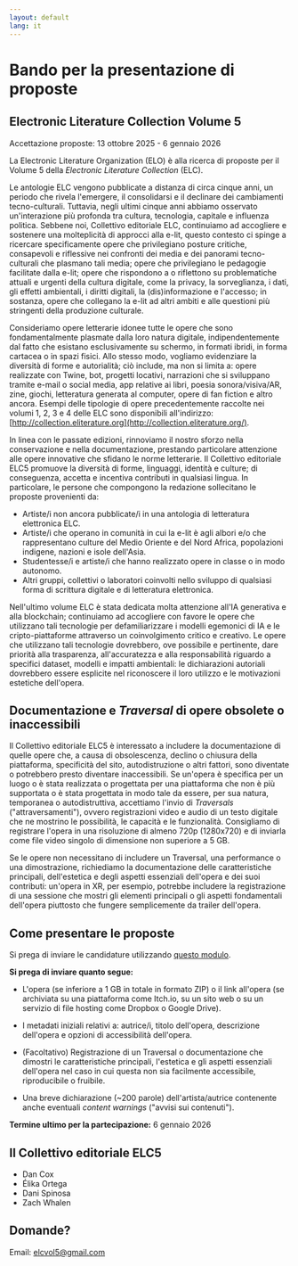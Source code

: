 ```yaml
---
layout: default
lang: it
---
```


# Bando per la presentazione di proposte

## Electronic Literature Collection Volume 5

Accettazione proposte: 13 ottobre 2025 - 6 gennaio 2026

La Electronic Literature Organization (ELO) è alla ricerca di proposte
per il Volume 5 della *Electronic Literature Collection* (ELC).

Le antologie ELC vengono pubblicate a distanza di circa cinque anni, un
periodo che rivela l\'emergere, il consolidarsi e il declinare dei
cambiamenti tecno-culturali. Tuttavia, negli ultimi cinque anni abbiamo
osservato un\'interazione più profonda tra cultura, tecnologia, capitale
e influenza politica. Sebbene noi, Collettivo editoriale ELC,
continuiamo ad accogliere e sostenere una molteplicità di approcci alla
e-lit, questo contesto ci spinge a ricercare specificamente opere che
privilegiano posture critiche, consapevoli e riflessive nei confronti
dei media e dei panorami tecno-culturali che plasmano tali media; opere
che privilegiano le pedagogie facilitate dalla e-lit; opere che
rispondono a o riflettono su problematiche attuali e urgenti della
cultura digitale, come la privacy, la sorveglianza, i dati, gli effetti
ambientali, i diritti digitali, la (dis)informazione e l\'accesso; in
sostanza, opere che collegano la e-lit ad altri ambiti e alle questioni
più stringenti della produzione culturale.

Consideriamo opere letterarie idonee tutte le opere che sono
fondamentalmente plasmate dalla loro natura digitale, indipendentemente
dal fatto che esistano esclusivamente su schermo, in formati ibridi, in
forma cartacea o in spazi fisici. Allo stesso modo, vogliamo evidenziare
la diversità di forme e autorialità; ciò include, ma non si limita a:
opere realizzate con Twine, bot, progetti locativi, narrazioni che si
sviluppano tramite e-mail o social media, app relative ai libri, poesia
sonora/visiva/AR, zine, giochi, letteratura generata al computer, opere
di fan fiction e altro ancora. Esempi delle tipologie di opere
precedentemente raccolte nei volumi 1, 2, 3 e 4 delle ELC sono
disponibili all\'indirizzo:
[http://collection.eliterature.org](http://collection.eliterature.org/).

In linea con le passate edizioni, rinnoviamo il nostro sforzo nella
conservazione e nella documentazione, prestando particolare attenzione
alle opere innovative che sfidano le norme letterarie. Il Collettivo
editoriale ELC5 promuove la diversità di forme, linguaggi, identità e
culture; di conseguenza, accetta e incentiva contributi in qualsiasi
lingua. In particolare, le persone che compongono la redazione
sollecitano le proposte provenienti da:

- Artiste/i non ancora pubblicate/i in una antologia di letteratura elettronica ELC.
- Artiste/i che operano in comunità in cui la e-lit è agli albori e/o che rappresentano culture del Medio Oriente e del Nord Africa, popolazioni indigene, nazioni e isole dell\'Asia.
- Studentesse/i e artiste/i che hanno realizzato opere in classe o in modo autonomo.
- Altri gruppi, collettivi o laboratori coinvolti nello sviluppo di qualsiasi forma di scrittura digitale e di letteratura elettronica.

Nell\'ultimo volume ELC è stata dedicata molta attenzione all\'IA
generativa e alla blockchain; continuiamo ad accogliere con favore le
opere che utilizzano tali tecnologie per defamiliarizzare i modelli
egemonici di IA e le cripto-piattaforme attraverso un coinvolgimento
critico e creativo. Le opere che utilizzano tali tecnologie dovrebbero,
ove possibile e pertinente, dare priorità alla trasparenza,
all\'accuratezza e alla responsabilità riguardo a specifici dataset,
modelli e impatti ambientali: le dichiarazioni autoriali dovrebbero
essere esplicite nel riconoscere il loro utilizzo e le motivazioni
estetiche dell\'opera.

## Documentazione e *Traversal* di opere obsolete o inaccessibili

Il Collettivo editoriale ELC5 è interessato a includere la
documentazione di quelle opere che, a causa di obsolescenza, declino o
chiusura della piattaforma, specificità del sito, autodistruzione o
altri fattori, sono diventate o potrebbero presto diventare
inaccessibili. Se un\'opera è specifica per un luogo o è stata
realizzata o progettata per una piattaforma che non è più supportata o è
stata progettata in modo tale da essere, per sua natura, temporanea o
autodistruttiva, accettiamo l\'invio di *Traversals*
("attraversamenti"), ovvero registrazioni video e audio di un testo
digitale che ne mostrino le possibilità, le capacità e le funzionalità.
Consigliamo di registrare l\'opera in una risoluzione di almeno 720p
(1280x720) e di inviarla come file video singolo di dimensione non
superiore a 5 GB.

Se le opere non necessitano di includere un Traversal, una performance o
una dimostrazione, richiediamo la documentazione delle caratteristiche
principali, dell\'estetica e degli aspetti essenziali dell\'opera e dei
suoi contributi: un\'opera in XR, per esempio, potrebbe includere la
registrazione di una sessione che mostri gli elementi principali o gli
aspetti fondamentali dell\'opera piuttosto che fungere semplicemente da
trailer dell\'opera.

## Come presentare le proposte

Si prega di inviare le candidature utilizzando [questo modulo](https://forms.gle/Ftir1rj4NBoBBNJJA).

**Si prega di inviare quanto segue:**

- L\'opera (se inferiore a 1 GB in totale in formato ZIP) o il link all\'opera (se archiviata su una piattaforma come Itch.io, su un sito web o su un servizio di file hosting come Dropbox o Google Drive).

- I metadati iniziali relativi a: autrice/i, titolo dell\'opera, descrizione dell\'opera e opzioni di accessibilità dell\'opera.

- (Facoltativo) Registrazione di un Traversal o documentazione che dimostri le caratteristiche principali, l\'estetica e gli aspetti essenziali dell\'opera nel caso in cui questa non sia facilmente accessibile, riproducibile o fruibile.

- Una breve dichiarazione (\~200 parole) dell\'artista/autrice contenente anche eventuali *content warnings* ("avvisi sui contenuti").

**Termine ultimo per la partecipazione:** 6 gennaio 2026

## Il Collettivo editoriale ELC5

- Dan Cox
- Élika Ortega
- Dani Spinosa
- Zach Whalen

## Domande?

Email: [elcvol5@gmail.com](mailto:elcvol5@gmail.com)
